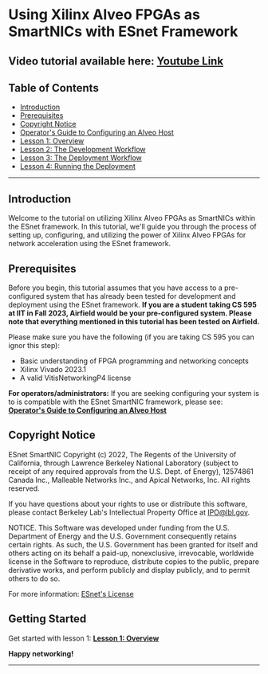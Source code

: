 # Using Xilinx Alveo FPGAs as SmartNICs with ESnet Framework

## Video tutorial available here: [Youtube Link](https://www.youtube.com/playlist?list=PL5Ght4QkHL8Sd7rTLNPv3TjYCZ3GorqPE)

## Table of Contents

- [Introduction](#introduction)
- [Prerequisites](#prerequisites)
- [Copyright Notice](#copyright-notice)
- [Operator's Guide to Configuring an Alveo Host](operator.md)
- [Lesson 1: Overview](1-lesson1.md)
- [Lesson 2: The Development Workflow](2-lesson2.md)
- [Lesson 3: The Deployment Workflow](3-lesson3.md)
- [Lesson 4: Running the Deployment](4-lesson4.md)


---

## Introduction

Welcome to the tutorial on utilizing Xilinx Alveo FPGAs as SmartNICs within the ESnet framework. In this tutorial, we'll guide you through the process of setting up, configuring, and utilizing the power of Xilinx Alveo FPGAs for network acceleration using the ESnet framework.

## Prerequisites

Before you begin, this tutorial assumes that you have access to a pre-configured system that has already been tested for development and deployment using the ESnet framework. **If you are a student taking CS 595 at IIT in Fall 2023, Airfield would be your pre-configured system. Please note that everything mentioned in this tutorial has been tested on Airfield.** 

Please make sure you have the following (if you are taking CS 595 you can ignor this step):

- Basic understanding of FPGA programming and networking concepts
- Xilinx Vivado 2023.1
- A valid VitisNetworkingP4 license

**For operators/administrators:** If you are seeking configuring your system is to is compatible with the ESnet SmartNIC framework, please see: **[Operator's Guide to Configuring an Alveo Host](operator.md)**

## Copyright Notice

ESnet SmartNIC Copyright (c) 2022, The Regents of the University of
California, through Lawrence Berkeley National Laboratory (subject to
receipt of any required approvals from the U.S. Dept. of Energy),
12574861 Canada Inc., Malleable Networks Inc., and Apical Networks, Inc.
All rights reserved.

If you have questions about your rights to use or distribute this software,
please contact Berkeley Lab's Intellectual Property Office at
IPO@lbl.gov.

NOTICE.  This Software was developed under funding from the U.S. Department
of Energy and the U.S. Government consequently retains certain rights.  As
such, the U.S. Government has been granted for itself and others acting on
its behalf a paid-up, nonexclusive, irrevocable, worldwide license in the
Software to reproduce, distribute copies to the public, prepare derivative
works, and perform publicly and display publicly, and to permit others to do so.

For more information: [ESnet's License](LICENSE_ESNET.md)

## Getting Started

Get started with lesson 1: **[Lesson 1: Overview](1-lesson1.md)**

**Happy networking!**

---
